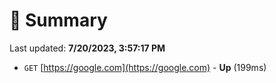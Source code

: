 # 📖 Summary
Last updated: **7/20/2023, 3:57:17 PM**

- `GET` [https://google.com](https://google.com) - **Up** (199ms)
